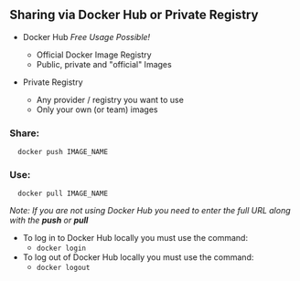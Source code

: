 ## Sharing via Docker Hub or Private Registry

- Docker Hub _Free Usage Possible!_

  - Official Docker Image Registry
  - Public, private and "official" Images

- Private Registry
  - Any provider / registry you want to use
  - Only your own (or team) images

### Share:

```docker
  docker push IMAGE_NAME
```

### Use:

```docker
  docker pull IMAGE_NAME
```

_Note: If you are not using Docker Hub you need to enter the full URL along with the **push** or **pull**_

- To log in to Docker Hub locally you must use the command:
  - `docker login`
- To log out of Docker Hub locally you must use the command:
  - `docker logout`
